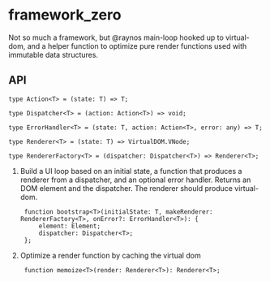 # framework_zero

Not so much a framework, but @raynos main-loop hooked up to virtual-dom, and a helper function to optimize pure render
functions used with immutable data structures.

## API

    type Action<T> = (state: T) => T;
    
    type Dispatcher<T> = (action: Action<T>) => void;

    type ErrorHandler<T> = (state: T, action: Action<T>, error: any) => T;

    type Renderer<T> = (state: T) => VirtualDOM.VNode;

    type RendererFactory<T> = (dispatcher: Dispatcher<T>) => Renderer<T>;

1. Build a UI loop based on an initial state, a function that produces a renderer from a dispatcher, and an optional error
   handler. Returns an DOM element and the dispatcher. The renderer should produce virtual-dom.
   
        function bootstrap<T>(initialState: T, makeRenderer: RendererFactory<T>, onError?: ErrorHandler<T>): {
            element: Element;
            dispatcher: Dispatcher<T>;
        };

2. Optimize a render function by caching the virtual dom

        function memoize<T>(render: Renderer<T>): Renderer<T>;

